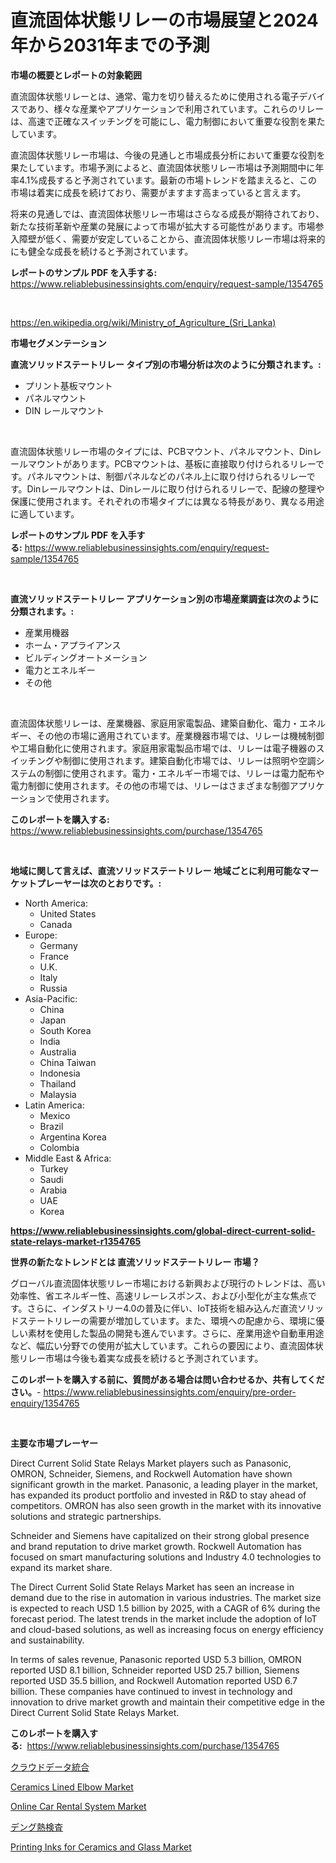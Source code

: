 <p><h1>直流固体状態リレーの市場展望と2024年から2031年までの予測</h1></p><p><strong>市場の概要とレポートの対象範囲</strong></p>
<p><p>直流固体状態リレーとは、通常、電力を切り替えるために使用される電子デバイスであり、様々な産業やアプリケーションで利用されています。これらのリレーは、高速で正確なスイッチングを可能にし、電力制御において重要な役割を果たしています。</p><p>直流固体状態リレー市場は、今後の見通しと市場成長分析において重要な役割を果たしています。市場予測によると、直流固体状態リレー市場は予測期間中に年率4.1%成長すると予測されています。最新の市場トレンドを踏まえると、この市場は着実に成長を続けており、需要がますます高まっていると言えます。</p><p>将来の見通しでは、直流固体状態リレー市場はさらなる成長が期待されており、新たな技術革新や産業の発展によって市場が拡大する可能性があります。市場参入障壁が低く、需要が安定していることから、直流固体状態リレー市場は将来的にも健全な成長を続けると予測されています。</p></p>
<p><strong>レポートのサンプル PDF を入手する:</strong> <a href="https://www.reliablebusinessinsights.com/enquiry/request-sample/1354765">https://www.reliablebusinessinsights.com/enquiry/request-sample/1354765</a></p>
<p>&nbsp;</p>
<p><a href="https://en.wikipedia.org/wiki/Ministry_of_Agriculture_(Sri_Lanka)">https://en.wikipedia.org/wiki/Ministry_of_Agriculture_(Sri_Lanka)</a></p>
<p><strong>市場セグメンテーション</strong></p>
<p><strong>直流ソリッドステートリレー タイプ別の市場分析は次のように分類されます。:</strong></p>
<p><ul><li>プリント基板マウント</li><li>パネルマウント</li><li>DIN レールマウント</li></ul></p>
<p>&nbsp;</p>
<p><p>直流固体状態リレー市場のタイプには、PCBマウント、パネルマウント、Dinレールマウントがあります。PCBマウントは、基板に直接取り付けられるリレーです。パネルマウントは、制御パネルなどのパネル上に取り付けられるリレーです。Dinレールマウントは、Dinレールに取り付けられるリレーで、配線の整理や保護に使用されます。それぞれの市場タイプには異なる特長があり、異なる用途に適しています。</p></p>
<p><strong>レポートのサンプル PDF を入手する:</strong>&nbsp;<a href="https://www.reliablebusinessinsights.com/enquiry/request-sample/1354765">https://www.reliablebusinessinsights.com/enquiry/request-sample/1354765</a></p>
<p>&nbsp;</p>
<p><strong> 直流ソリッドステートリレー アプリケーション別の市場産業調査は次のように分類されます。:</strong></p>
<p><ul><li>産業用機器</li><li>ホーム・アプライアンス</li><li>ビルディングオートメーション</li><li>電力とエネルギー</li><li>その他</li></ul></p>
<p>&nbsp;</p>
<p><p>直流固体状態リレーは、産業機器、家庭用家電製品、建築自動化、電力・エネルギー、その他の市場に適用されています。産業機器市場では、リレーは機械制御や工場自動化に使用されます。家庭用家電製品市場では、リレーは電子機器のスイッチングや制御に使用されます。建築自動化市場では、リレーは照明や空調システムの制御に使用されます。電力・エネルギー市場では、リレーは電力配布や電力制御に使用されます。その他の市場では、リレーはさまざまな制御アプリケーションで使用されます。</p></p>
<p><strong>このレポートを購入する:</strong>&nbsp; <a href="https://www.reliablebusinessinsights.com/purchase/1354765">https://www.reliablebusinessinsights.com/purchase/1354765</a></p>
<p>&nbsp;</p>
<p><strong>地域に関して言えば、直流ソリッドステートリレー 地域ごとに利用可能なマーケットプレーヤーは次のとおりです。:</strong></p>
<p><ul>
    <li>
        North America:
        <ul>
            <li>United States</li>
            <li>Canada</li>
        </ul>
    </li>
    <li>
        Europe:
        <ul>
            <li>Germany</li>
            <li>France</li>
            <li>U.K.</li>
            <li>Italy</li>
            <li>Russia</li>
        </ul>
    </li>
    <li>
        Asia-Pacific:
        <ul>
            <li>China</li>
            <li>Japan</li>
            <li>South Korea</li>
            <li>India</li>
            <li>Australia</li>
            <li>China Taiwan</li>
            <li>Indonesia</li>
            <li>Thailand</li>
            <li>Malaysia</li>
        </ul>
    </li>
    <li>
        Latin America:
        <ul>
            <li>Mexico</li>
            <li>Brazil</li>
            <li>Argentina Korea</li>
            <li>Colombia</li>
        </ul>
    </li>
    <li>
        Middle East & Africa:
        <ul>
            <li>Turkey</li>
            <li>Saudi</li>
            <li>Arabia</li>
            <li>UAE</li>
            <li>Korea</li>
        </ul>
    </li>
    </ul></p>
<p><strong><a href="https://www.reliablebusinessinsights.com/global-direct-current-solid-state-relays-market-r1354765">https://www.reliablebusinessinsights.com/global-direct-current-solid-state-relays-market-r1354765</a></strong>&nbsp;</p>
<p><strong>世界の新たなトレンドとは 直流ソリッドステートリレー 市場？</strong></p>
<p><p>グローバル直流固体状態リレー市場における新興および現行のトレンドは、高い効率性、省エネルギー性、高速リレーレスポンス、および小型化が主な焦点です。さらに、インダストリー4.0の普及に伴い、IoT技術を組み込んだ直流ソリッドステートリレーの需要が増加しています。また、環境への配慮から、環境に優しい素材を使用した製品の開発も進んでいます。さらに、産業用途や自動車用途など、幅広い分野での使用が拡大しています。これらの要因により、直流固体状態リレー市場は今後も着実な成長を続けると予測されています。</p></p>
<p><strong>このレポートを購入する前に、質問がある場合は問い合わせるか、共有してください。</strong>- <a href="https://www.reliablebusinessinsights.com/enquiry/pre-order-enquiry/1354765">https://www.reliablebusinessinsights.com/enquiry/pre-order-enquiry/1354765</a></p>
<p>&nbsp;</p>
<p><strong>主要な市場プレーヤー</strong></p>
<p><p>Direct Current Solid State Relays Market players such as Panasonic, OMRON, Schneider, Siemens, and Rockwell Automation have shown significant growth in the market. Panasonic, a leading player in the market, has expanded its product portfolio and invested in R&D to stay ahead of competitors. OMRON has also seen growth in the market with its innovative solutions and strategic partnerships.</p><p>Schneider and Siemens have capitalized on their strong global presence and brand reputation to drive market growth. Rockwell Automation has focused on smart manufacturing solutions and Industry 4.0 technologies to expand its market share.</p><p>The Direct Current Solid State Relays Market has seen an increase in demand due to the rise in automation in various industries. The market size is expected to reach USD 1.5 billion by 2025, with a CAGR of 6% during the forecast period. The latest trends in the market include the adoption of IoT and cloud-based solutions, as well as increasing focus on energy efficiency and sustainability.</p><p>In terms of sales revenue, Panasonic reported USD 5.3 billion, OMRON reported USD 8.1 billion, Schneider reported USD 25.7 billion, Siemens reported USD 35.5 billion, and Rockwell Automation reported USD 6.7 billion. These companies have continued to invest in technology and innovation to drive market growth and maintain their competitive edge in the Direct Current Solid State Relays Market.</p></p>
<p><strong>このレポートを購入する:</strong>&nbsp;&nbsp;<a href="https://www.reliablebusinessinsights.com/purchase/1354765">https://www.reliablebusinessinsights.com/purchase/1354765</a></p>
<p><p><a href="https://medium.com/@rodhoppe07/%E3%82%AF%E3%83%A9%E3%82%A6%E3%83%89%E3%83%87%E3%83%BC%E3%82%BF%E7%B5%B1%E5%90%88%E5%B8%82%E5%A0%B4%E8%AA%BF%E6%9F%BB%E3%83%AC%E3%83%9D%E3%83%BC%E3%83%88-2024%E5%B9%B4%E3%81%8B%E3%82%892031%E5%B9%B4%E3%81%BE%E3%81%A7%E3%81%AE%E7%9D%80%E5%AE%9F%E3%81%AA%E5%B9%B4%E9%96%93%E6%88%90%E9%95%B7%E7%8E%8711-3-%E3%82%92%E4%BC%B4%E3%81%86%E5%B8%82%E5%A0%B4%E4%BA%88%E6%B8%AC%E3%81%A8%E6%88%90%E9%95%B7%E8%A6%8B%E9%80%9A%E3%81%97-e28c2ec3f9d2">クラウドデータ統合</a></p><p><a href="https://medium.com/@darrensipes2023/deep-dive-into-the-ceramics-lined-elbow-market-itstrends-market-segmentation-and-competitive-03edccca8a42">Ceramics Lined Elbow Market</a></p><p><a href="https://github.com/prosalinda88/Market-Research-Report-List-5/blob/main/online-car-rental-system-market.md">Online Car Rental System Market</a></p><p><a href="https://medium.com/@austinjames1907/%E3%83%87%E3%83%B3%E3%82%B0%E7%86%B1%E6%A4%9C%E6%9F%BB%E5%B8%82%E5%A0%B4%E3%81%AE%E3%82%B5%E3%82%A4%E3%82%BA-%E6%88%90%E9%95%B7%E3%83%88%E3%83%AC%E3%83%B3%E3%83%89-%E7%B5%B1%E8%A8%88%E6%83%85%E5%A0%B1-%E4%BA%88%E6%B8%AC-2024%E5%B9%B4%E3%81%8B%E3%82%892031%E5%B9%B4-fb15e72ab90f">デング熱検査</a></p><p><a href="https://medium.com/@rontaybrewer02024/printing-inks-for-ceramics-and-glass-market-size-by-type-functional-ink-normal-ink-by-product-1c89eaf6c87a">Printing Inks for Ceramics and Glass Market</a></p></p>